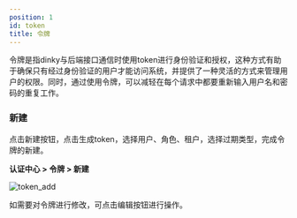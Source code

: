 ```yaml
---
position: 1
id: token
title: 令牌
---
```



令牌是指dinky与后端接口通信时使用token进行身份验证和授权，这种方式有助于确保只有经过身份验证的用户才能访问系统，并提供了一种灵活的方式来管理用户的权限。同时，通过使用令牌，可以减轻在每个请求中都要重新输入用户名和密码的重复工作。

### 新建
点击新建按钮，点击生成token，选择用户、角色、租户，选择过期类型，完成令牌的新建。

**认证中心 > 令牌 > 新建**

![token_add](http://www.aiwenmo.com/dinky/docs/test/token_add.png)

如需要对令牌进行修改，可点击编辑按钮进行操作。

